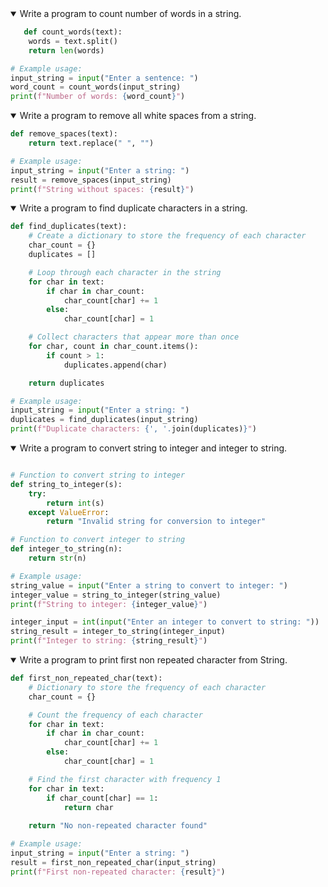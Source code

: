<details open>
<summary>Write a program to count number of words in a string.</summary>
<p>

```python
   def count_words(text):
    words = text.split()
    return len(words)

# Example usage:
input_string = input("Enter a sentence: ")
word_count = count_words(input_string)
print(f"Number of words: {word_count}")

```

</p>
</details>
<details open>
<summary>Write a program to remove all white spaces from a string.</summary>
<p>

```python
def remove_spaces(text):
    return text.replace(" ", "")

# Example usage:
input_string = input("Enter a string: ")
result = remove_spaces(input_string)
print(f"String without spaces: {result}")

```

</p>
</details>

<details open>
<summary>Write a program to find duplicate characters in a string.</summary>
<p>

```python
def find_duplicates(text):
    # Create a dictionary to store the frequency of each character
    char_count = {}
    duplicates = []

    # Loop through each character in the string
    for char in text:
        if char in char_count:
            char_count[char] += 1
        else:
            char_count[char] = 1

    # Collect characters that appear more than once
    for char, count in char_count.items():
        if count > 1:
            duplicates.append(char)

    return duplicates

# Example usage:
input_string = input("Enter a string: ")
duplicates = find_duplicates(input_string)
print(f"Duplicate characters: {', '.join(duplicates)}")

```
</p>
</details>

<details open>
<summary>Write a program to convert string to integer and integer to string.</summary>
<p>

```python

# Function to convert string to integer
def string_to_integer(s):
    try:
        return int(s)
    except ValueError:
        return "Invalid string for conversion to integer"

# Function to convert integer to string
def integer_to_string(n):
    return str(n)

# Example usage:
string_value = input("Enter a string to convert to integer: ")
integer_value = string_to_integer(string_value)
print(f"String to integer: {integer_value}")

integer_input = int(input("Enter an integer to convert to string: "))
string_result = integer_to_string(integer_input)
print(f"Integer to string: {string_result}")

```
</p>
</details>
<details open>
<summary>Write a program to print first non repeated character from String.</summary>
<p>

```python
def first_non_repeated_char(text):
    # Dictionary to store the frequency of each character
    char_count = {}

    # Count the frequency of each character
    for char in text:
        if char in char_count:
            char_count[char] += 1
        else:
            char_count[char] = 1

    # Find the first character with frequency 1
    for char in text:
        if char_count[char] == 1:
            return char
    
    return "No non-repeated character found"

# Example usage:
input_string = input("Enter a string: ")
result = first_non_repeated_char(input_string)
print(f"First non-repeated character: {result}")

```
</p>
</details>
